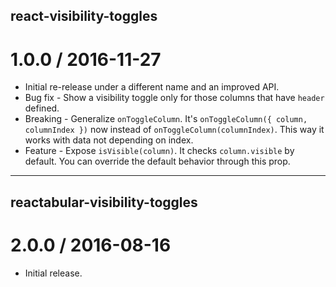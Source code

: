## react-visibility-toggles

1.0.0 / 2016-11-27
==================

  * Initial re-release under a different name and an improved API.
  * Bug fix - Show a visibility toggle only for those columns that have `header` defined.
  * Breaking - Generalize `onToggleColumn`. It's `onToggleColumn({ column, columnIndex })` now instead of `onToggleColumn(columnIndex)`. This way it works with data not depending on index.
  * Feature - Expose `isVisible(column)`. It checks `column.visible` by default. You can override the default behavior through this prop.

---

## reactabular-visibility-toggles

2.0.0 / 2016-08-16
==================

  * Initial release.

